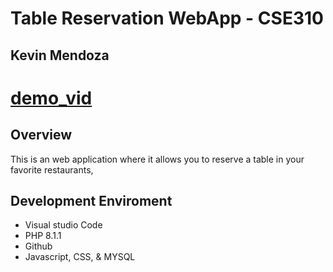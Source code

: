 # Table Reservation WebApp - CSE310

## Kevin Mendoza

# [demo_vid](https://youtu.be/J7-xOQUUneA)


## Overview

This is an web application where it allows you to reserve a table in your favorite restaurants,<br>


## Development Enviroment

* Visual studio Code
* PHP 8.1.1
* Github
* Javascript, CSS, & MYSQL
